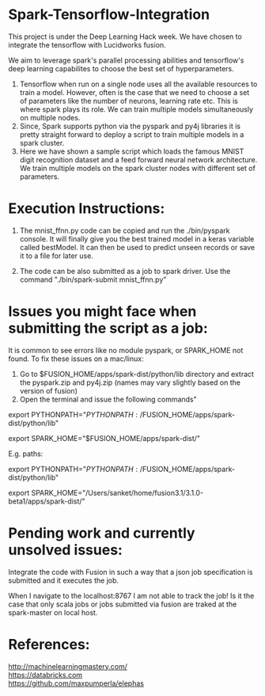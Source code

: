 # Spark-Tensorflow-Integration
This project is under the Deep Learning Hack week. We have chosen to integrate the tensorflow with Lucidworks fusion.

We aim to leverage spark's parallel processing abilities and tensorflow's deep learning capabilites to choose the best set of hyperparameters.

1. Tensorflow when run on a single node uses all the available resources to train a model. However, often is the case that we need to choose a set of parameters like the number of neurons, learning rate etc. This is where spark plays its role. We can train multiple models simultaneously on multiple nodes.
2. Since, Spark supports python via the pyspark and py4j libraries it is pretty straight forward to deploy a script to train multiple models in a spark cluster.
3. Here we have shown a sample script which loads the famous MNIST digit recognition dataset and a feed forward neural network architecture. We train multiple models on the spark cluster nodes with different set of parameters.

# Execution Instructions:
1. The mnist_ffnn.py code can be copied and run the ./bin/pyspark console. It will finally give you the best trained model in a keras variable called bestModel. It can then be used to predict unseen records or save it to a file for later use.

2. The code can be also submitted as a job to spark driver. Use the command "./bin/spark-submit mnist_ffnn.py"

# Issues you might face when submitting the script as a job:
It is common to see errors like no module pyspark, or SPARK_HOME not found.
To fix these issues on a mac/linux:
1. Go to $FUSION_HOME/apps/spark-dist/python/lib directory and extract the pyspark.zip and py4j.zip (names may vary slightly based on the version of fusion)
2. Open the terminal and issue the following commands"

export PYTHONPATH="$PYTHONPATH:/$FUSION_HOME/apps/spark-dist/python/lib"

export SPARK_HOME="$FUSION_HOME/apps/spark-dist/"
 
 E.g. paths: 
  
 export PYTHONPATH="$PYTHONPATH:/$FUSION_HOME/apps/spark-dist/python/lib"
 
 export SPARK_HOME="/Users/sanket/home/fusion3.1/3.1.0-beta1/apps/spark-dist/"
 
# Pending work and currently unsolved issues:
 Integrate the code with Fusion in such a way that a json job specification is submitted and it executes the job.
 
 When I navigate to the localhost:8767 I am not able to track the job! Is it the case that only scala jobs or jobs submitted via fusion are traked at the spark-master on local host.

# References:
http://machinelearningmastery.com/  
https://databricks.com  
https://github.com/maxpumperla/elephas
